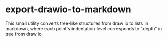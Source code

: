 # export-drawio-to-markdown
This small utility converts tree-like structures from draw io to lists in markdown, where each point's indentation level corresponds to "depth" in tree from draw io.
